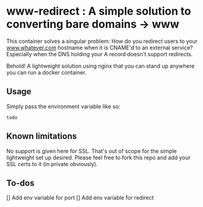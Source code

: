 # www-redirect : A simple solution to converting bare domains -> www

This container solves a singular problem: How do you redirect users to your www.whatever.com hostname when it is CNAME'd to an external service? Especially when the DNS holding your A record doesn't support redirects.

Behold! A lightweight solution using nginx that you can stand up anywhere you can run a docker container.

## Usage
Simply pass the environment variable like so:

````
todo
````

## Known limitations
No support is given here for SSL. That's out of scope for the simple lightweight set up desired. Please feel free to fork this repo and add your SSL certs to it (in private obviously).

## To-dos
[] Add env variable for port
[] Add env variable for redirect